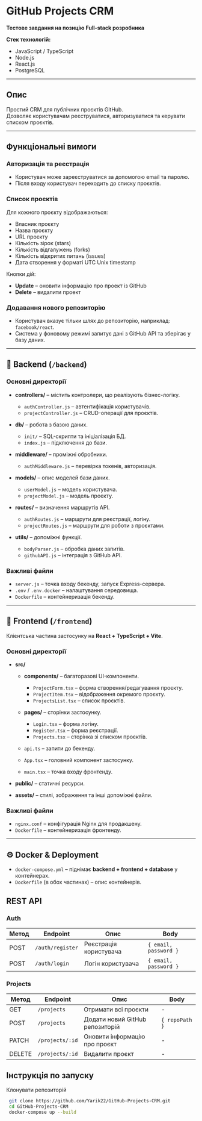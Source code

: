 # GitHub Projects CRM

**Тестове завдання на позицію Full-stack розробника**

**Стек технологій:**

- JavaScript / TypeScript
- Node.js
- React.js
- PostgreSQL

---

## Опис

Простий CRM для публічних проєктів GitHub.  
Дозволяє користувачам реєструватися, авторизуватися та керувати списком проєктів.

---

## Функціональні вимоги

### Авторизація та реєстрація

- Користувач може зареєструватися за допомогою email та паролю.
- Після входу користувач переходить до списку проєктів.

### Список проєктів

Для кожного проєкту відображаються:

- Власник проєкту
- Назва проєкту
- URL проєкту
- Кількість зірок (stars)
- Кількість відгалужень (forks)
- Кількість відкритих питань (issues)
- Дата створення у форматі UTC Unix timestamp

Кнопки дій:

- **Update** – оновити інформацію про проект із GitHub
- **Delete** – видалити проект

### Додавання нового репозиторію

- Користувач вказує тільки шлях до репозиторію, наприклад: `facebook/react`.
- Система у фоновому режимі запитує дані з GitHub API та зберігає у базу даних.

---

## 📂 Backend (`/backend`)

### Основні директорії

- **controllers/** – містить контролери, що реалізують бізнес-логіку.

  - `authController.js` – автентифікація користувачів.
  - `projectController.js` – CRUD-операції для проєктів.

- **db/** – робота з базою даних.

  - `init/` – SQL-скрипти та ініціалізація БД.
  - `index.js` – підключення до бази.

- **middleware/** – проміжні обробники.

  - `authMiddleware.js` – перевірка токенів, авторизація.

- **models/** – опис моделей бази даних.

  - `userModel.js` – модель користувача.
  - `projectModel.js` – модель проєкту.

- **routes/** – визначення маршрутів API.

  - `authRoutes.js` – маршрути для реєстрації, логіну.
  - `projectRoutes.js` – маршрути для роботи з проєктами.

- **utils/** – допоміжні функції.
  - `bodyParser.js` – обробка даних запитів.
  - `githubAPI.js` – інтеграція з GitHub API.

### Важливі файли

- `server.js` – точка входу бекенду, запуск Express-сервера.
- `.env` / `.env.docker` – налаштування середовища.
- `Dockerfile` – контейнеризація бекенду.

---

## 📂 Frontend (`/frontend`)

Клієнтська частина застосунку на **React + TypeScript + Vite**.

### Основні директорії

- **src/**

  - **components/** – багаторазові UI-компоненти.

    - `ProjectForm.tsx` – форма створення/редагування проєкту.
    - `ProjectItem.tsx` – відображення окремого проєкту.
    - `ProjectsList.tsx` – список проєктів.

  - **pages/** – сторінки застосунку.

    - `Login.tsx` – форма логіну.
    - `Register.tsx` – форма реєстрації.
    - `Projects.tsx` – сторінка зі списком проєктів.

  - `api.ts` – запити до бекенду.
  - `App.tsx` – головний компонент застосунку.
  - `main.tsx` – точка входу фронтенду.

- **public/** – статичні ресурси.
- **assets/** – стилі, зображення та інші допоміжні файли.

### Важливі файли

- `nginx.conf` – конфігурація Nginx для продакшену.
- `Dockerfile` – контейнеризація фронтенду.

---

## ⚙️ Docker & Deployment

- `docker-compose.yml` – піднімає **backend + frontend + database** у контейнерах.
- `Dockerfile` (в обох частинах) – опис контейнерів.

## REST API

### Auth

| Метод | Endpoint         | Опис                   | Body                  |
| ----- | ---------------- | ---------------------- | --------------------- |
| POST  | `/auth/register` | Реєстрація користувача | `{ email, password }` |
| POST  | `/auth/login`    | Логін користувача      | `{ email, password }` |

### Projects

| Метод  | Endpoint        | Опис                            | Body           |
| ------ | --------------- | ------------------------------- | -------------- |
| GET    | `/projects`     | Отримати всі проєкти            | -              |
| POST   | `/projects`     | Додати новий GitHub репозиторій | `{ repoPath }` |
| PATCH  | `/projects/:id` | Оновити інформацію про проєкт   | -              |
| DELETE | `/projects/:id` | Видалити проєкт                 | -              |

## Інструкція по запуску

Клонувати репозиторій

```bash
 git clone https://github.com/Yarik22/GitHub-Projects-CRM.git
 cd GitHub-Projects-CRM 
 docker-compose up --build

```
